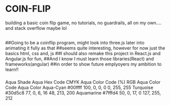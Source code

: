 # COIN-FLIP

building a basic coin flip game, no tutorials, no guardrails, all on my own.... and stack overflow maybe lol

##

##Going to be a coinflip program, might look into three.js later into animating it fully as that
##seems quite interesting, however for now just the basics html, css and, js
##I should also remake this project in React.js and Angular.js for fun,
##And I know I must learn those libraries(React) and frameworks(angular)
##in order to show future emplyoyers my ambition to learn!!

###

Aqua Shade Aqua Hex Code CMYK Aqua Color Code (%) RGB Aqua Color Code Aqua Color
Aqua-Cyan #00ffff 100, 0, 0, 0 0, 255, 255
Turquoise #30d5c8 77, 0, 6, 16 48, 213, 200
Aquamarine #7fffd4 50, 0, 17, 0 127, 255, 212
